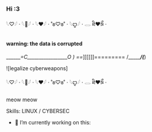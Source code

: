 ### Hi :3 

𓆩♡𓆪 · 𓆩🖤𓆪 · 𓆩❤︎𓆪 · ˚ʚ♡ɞ˚ · 𓆩ꨄ︎𓆪 · 𓂋 ཐི❤︎ཋྀ · 

#### warning: the data is corrupted

  _______=C_________________O
 )          ==_]]]]]]=========
/________/(___)    

![legalize cyberweapons]

𓆩♡𓆪 · 𓆩🖤𓆪 · 𓆩❤︎𓆪 · ˚ʚ♡ɞ˚ · 𓆩ꨄ︎𓆪 · 𓂋 ཐི❤︎ཋྀ · 

meow meow

Skills: LINUX / CYBERSEC 

- 👾 I’m currently working on this:


<!---
Laika666/Laika666 is a ✨ special ✨ repository because its `README.md` (this file) appears on your GitHub profile.
You can click the Preview link to take a look at your changes.
--->

